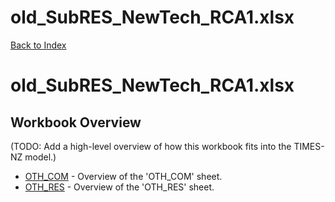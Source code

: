 # old_SubRES_NewTech_RCA1.xlsx

[Back to Index](../../README.md)

# old_SubRES_NewTech_RCA1.xlsx

## Workbook Overview

(TODO: Add a high-level overview of how this workbook fits into the TIMES-NZ model.)

- [OTH_COM](OTH_COM.md) - Overview of the 'OTH_COM' sheet.
- [OTH_RES](OTH_RES.md) - Overview of the 'OTH_RES' sheet.
